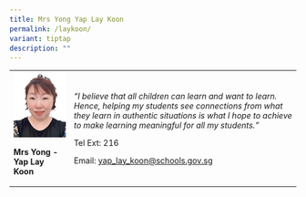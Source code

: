 ```yaml
---
title: Mrs Yong Yap Lay Koon
permalink: /laykoon/
variant: tiptap
description: ""
---
```

<p></p>
<table>
<tbody>
<tr>
<td rowspan="1" colspan="1">
<div class="isomer-image-wrapper">
<img style="width:100%;" height="auto" width="100%" src="/images/LAY KOON.jpg">
</div>
<p><strong>Mrs Yong - Yap Lay Koon</strong>
</p>
</td>
<td rowspan="1" colspan="1">
<p><em>“I believe that all children can learn and want to learn. Hence, helping my students see connections from what they learn in authentic situations is what I hope to achieve to make learning meaningful for all my students.”</em>
</p>
<p>Tel Ext: 216</p>
<p>Email:&nbsp;<a href="mailto:yap_lay_koon@schools.gov.sg" rel="noopener noreferrer nofollow" target="_blank">yap_lay_koon@schools.gov.sg</a>
</p>
</td>
</tr>
</tbody>
</table>
<p></p>